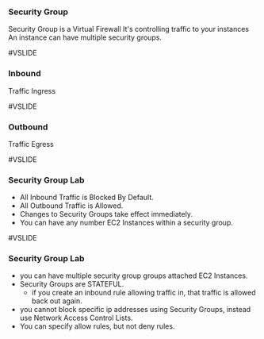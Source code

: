 ### Security Group

Security Group is a Virtual Firewall It's controlling traffic to your instances An instance can have multiple security groups.

#VSLIDE

### Inbound

Traffic Ingress

#VSLIDE

### Outbound

Traffic Egress

#VSLIDE

### Security Group Lab

- All Inbound Traffic is Blocked By Default.
- All Outbound Traffic is Allowed.
- Changes to Security Groups take effect immediately.
- You can have any number EC2 Instances within a security group.

#VSLIDE

### Security Group Lab

- you can have multiple security group groups attached EC2 Instances.
- Security Groups are STATEFUL.
  - if you create an inbound rule allowing traffic in, that traffic is allowed back out again.
- you cannot block specific ip addresses using Security Groups, instead use Network Access Control Lists.
- You can specify allow rules, but not deny rules.
